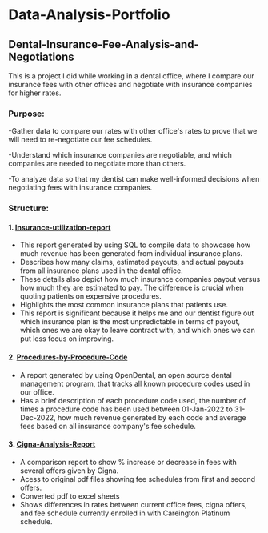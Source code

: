 # Data-Analysis-Portfolio
## Dental-Insurance-Fee-Analysis-and-Negotiations

This is a project I did while working in a dental office, where I compare our insurance fees with other offices and negotiate with insurance companies for higher rates.

### Purpose: 
-Gather data to compare our rates with other office's rates to prove that we will need to re-negotiate our fee schedules.

-Understand which insurance companies are negotiable, and which companies are needed to negotiate more than others.

-To analyze data so that my dentist can make well-informed decisions when negotiating fees with insurance companies. 

### Structure:
#### 1. [Insurance-utilization-report](https://github.com/and33zy/Insurance-utilization-report)
  * This report generated by using SQL to compile data to showcase how much revenue has been generated from individual insurance plans.
  * Describes how many claims, estimated payouts, and actual payouts from all insurance plans used in the dental office.
  * These details also depict how much insurance companies payout versus how much they are estimated to pay. The difference is crucial when quoting patients on expensive procedures.
  * Highlights the most common insurance plans that patients use.
  * This report is significant because it helps me and our dentist figure out which insurance plan is the most unpredictable in terms of payout, which ones we are okay to leave contract with, and which ones we can put less focus on improving.

#### 2. [Procedures-by-Procedure-Code](https://github.com/and33zy/Procedures-by-Procedure-Code.git)
  * A report generated by using OpenDental, an open source dental management program, that tracks all known procedure codes used in our office.
  * Has a brief description of each procedure code used, the number of times a procedure code has been used between 01-Jan-2022 to 31-Dec-2022, how much revenue generated by each code and average fees based on all insurance company's fee schedule.

#### 3. [Cigna-Analysis-Report](https://github.com/and33zy/Cigna-Analysis-Report)
  * A comparison report to show % increase or decrease in fees with several offers given by Cigna.
  * Acess to original pdf files showing fee schedules from first and second offers.
  * Converted pdf to excel sheets
  * Shows differences in rates between current office fees, cigna offers, and fee schedule currently enrolled in with Careington Platinum schedule. 
